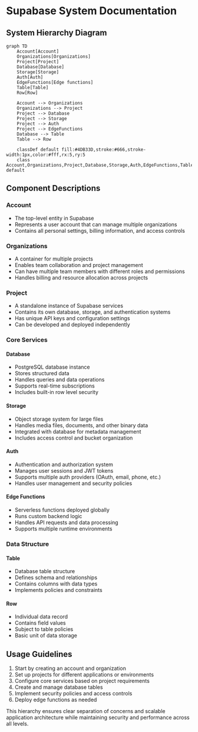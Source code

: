 # Supabase System Documentation

## System Hierarchy Diagram

```mermaid
graph TD
    Account[Account]
    Organizations[Organizations]
    Project[Project]
    Database[Database]
    Storage[Storage]
    Auth[Auth]
    EdgeFunctions[Edge functions]
    Table[Table]
    Row[Row]
    
    Account --> Organizations
    Organizations --> Project
    Project --> Database
    Project --> Storage
    Project --> Auth
    Project --> EdgeFunctions
    Database --> Table
    Table --> Row

    classDef default fill:#4DB33D,stroke:#666,stroke-width:1px,color:#fff,rx:5,ry:5
    class Account,Organizations,Project,Database,Storage,Auth,EdgeFunctions,Table,Row default
```

## Component Descriptions

### Account
- The top-level entity in Supabase
- Represents a user account that can manage multiple organizations
- Contains all personal settings, billing information, and access controls

### Organizations
- A container for multiple projects
- Enables team collaboration and project management
- Can have multiple team members with different roles and permissions
- Handles billing and resource allocation across projects

### Project
- A standalone instance of Supabase services
- Contains its own database, storage, and authentication systems
- Has unique API keys and configuration settings
- Can be developed and deployed independently

### Core Services

#### Database
- PostgreSQL database instance
- Stores structured data
- Handles queries and data operations
- Supports real-time subscriptions
- Includes built-in row level security

#### Storage
- Object storage system for large files
- Handles media files, documents, and other binary data
- Integrated with database for metadata management
- Includes access control and bucket organization

#### Auth
- Authentication and authorization system
- Manages user sessions and JWT tokens
- Supports multiple auth providers (OAuth, email, phone, etc.)
- Handles user management and security policies

#### Edge Functions
- Serverless functions deployed globally
- Runs custom backend logic
- Handles API requests and data processing
- Supports multiple runtime environments

### Data Structure

#### Table
- Database table structure
- Defines schema and relationships
- Contains columns with data types
- Implements policies and constraints

#### Row
- Individual data record
- Contains field values
- Subject to table policies
- Basic unit of data storage

## Usage Guidelines

1. Start by creating an account and organization
2. Set up projects for different applications or environments
3. Configure core services based on project requirements
4. Create and manage database tables
5. Implement security policies and access controls
6. Deploy edge functions as needed

This hierarchy ensures clear separation of concerns and scalable application architecture while maintaining security and performance across all levels.